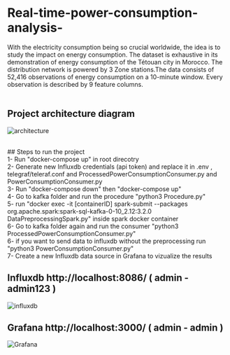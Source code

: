 # Real-time-power-consumption-analysis-
With the electricity consumption being so crucial worldwide, the idea is to study the impact on energy consumption. The dataset is exhaustive in its demonstration of energy consumption of the Tétouan city in Morocco. The distribution network is powered by 3 Zone stations.The data consists of 52,416 observations of energy consumption on a 10-minute window. Every observation is described by 9 feature columns.<br />
<br />

## Project architecture diagram

![architecture](https://user-images.githubusercontent.com/17914107/201059480-6cc7c7a5-e341-4e85-84c0-1d6253925cad.png)

<br />
## Steps to run the project 
<br />
1- Run "docker-compose up" in root direcotry<br />
2- Generate new Influxdb credentials (api token) and replace it in .env , telegraf/teleraf.conf and ProcessedPowerConsumptionConsumer.py and PowerConsumptionConsumer.py<br />
3- Run "docker-compose down" then "docker-compose up" <br />
4- Go to kafka folder and run the procedure "python3 Procedure.py" <br /> 
5- run "docker exec -it [containerID] spark-submit --packages org.apache.spark:spark-sql-kafka-0-10_2.12:3.2.0 DataPreprocessingSpark.py" inside spark docker container<br /> 
6-  Go to kafka folder again and run the consumer "python3 ProcessedPowerConsumptionConsumer.py" <br /> 
6- if you want to send data to influxdb without the preprocessing run "python3 PowerConsumptionConsumer.py" <br /> 
7- Create a new Influxdb data source in Grafana to vizualize the results<br />


## Influxdb http://localhost:8086/ ( admin - admin123 )<br />

![influxdb](https://user-images.githubusercontent.com/17914107/201059618-1e2e6d4a-64f0-4d60-aaee-8c9577018873.png)
<br />

## Grafana http://localhost:3000/ ( admin - admin )<br />

![Grafana](https://user-images.githubusercontent.com/17914107/201059564-3c2dacc0-044f-48f4-b645-eddd398ae387.png)

